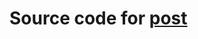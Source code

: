 # Source code for [post](http://jincod.tumblr.com/post/109469107265/using-elasticsearch-witn-nest-client)
